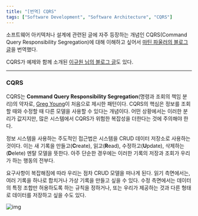 ```yaml
---
title: "[번역] CQRS"
tags: ["Software Development", "Software Architecture", "CQRS"]
---
```


소프트웨어 아키텍처나 설계에 관련된 글에 자주 등장하는 개념인 CQRS(Command Query Responsibility Segregation)에 대해 이해하고 싶어서 [마틴 파울러의 블로그 글](https://martinfowler.com/bliki/CQRS.html)을 번역했다.

CQRS가 예제와 함께 소개된 [이규원 님의 블로그 글](https://justhackem.wordpress.com/2016/09/17/what-is-cqrs/)도 있다.

----

### CQRS ###

CQRS는 **Command Query Responsibility Segregation**(명령과 조회의 책임 분리)의 약자로, [Greg Young](https://twitter.com/gregyoung)이 처음으로 제시한 패턴이다. CQRS의 핵심은 정보를 조회할 때와 수정할 때 다른 모델을 사용할 수 있다는 개념이다. 어떤 상황에서는 이러한 분리가 값지지만, 많은 시스템에서 CQRS가 위험한 복잡성을 더한다는 것에 주의해야 한다.

정보 시스템을 사용하는 주도적인 접근법은 시스템을 CRUD 데이터 저장소로 사용하는 것이다. 이는 새 기록을 만들고(**C**reate), 읽고(**R**ead), 수정하고(**U**pdate), 삭제하는(**D**elete) 멘탈 모델을 뜻한다. 아주 단순한 경우에는 이러한 기록의 저장과 조회가 우리가 하는 행동의 전부다.

요구사항이 복잡해짐에 따라 우리는 점차 CRUD 모델을 떠나게 된다. 읽기 측면에서는, 여러 기록을 하나로 합치거나 가상 기록을 만들고 싶을 수 있다. 수정 측면에서는 데이터의 특정 조합만 허용하도록 하는 규칙을 정하거나, 또는 우리가 제공하는 것과 다른 형태로 데이터를 저장하고 싶을 수도 있다.

![img](https://martinfowler.com/bliki/images/cqrs/single-model.png)


